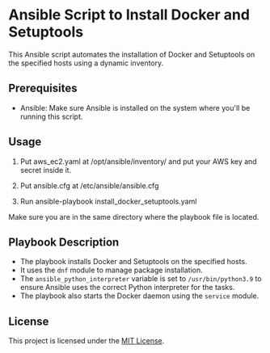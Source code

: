# Ansible Script to Install Docker and Setuptools

This Ansible script automates the installation of Docker and Setuptools on the specified hosts using a dynamic inventory.

## Prerequisites

- Ansible: Make sure Ansible is installed on the system where you'll be running this script.

## Usage

1. Put aws_ec2.yaml at /opt/ansible/inventory/ and put your AWS key and secret inside it.

2. Put ansible.cfg at /etc/ansible/ansible.cfg

3. Run ansible-playbook install_docker_setuptools.yaml


Make sure you are in the same directory where the playbook file is located.

## Playbook Description

- The playbook installs Docker and Setuptools on the specified hosts.
- It uses the `dnf` module to manage package installation.
- The `ansible_python_interpreter` variable is set to `/usr/bin/python3.9` to ensure Ansible uses the correct Python interpreter for the tasks.
- The playbook also starts the Docker daemon using the `service` module.

## License

This project is licensed under the [MIT License](LICENSE).
